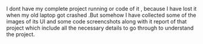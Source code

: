 I dont have my complete project running or code of it , because I have lost it when my old laptop got crashed .But somehow I have collected some of the images of its UI and some code screencshots along with it report of that project which include all the necessary details to go through to understand the project.
